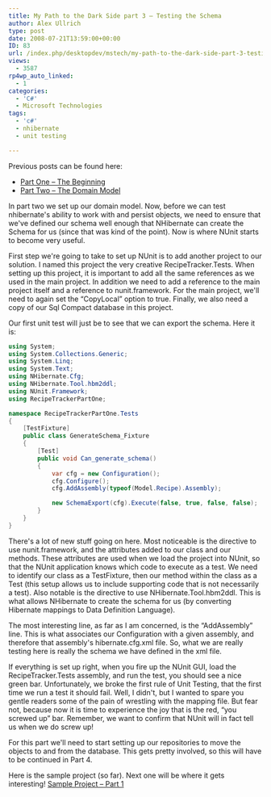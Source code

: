 ```yaml
---
title: My Path to the Dark Side part 3 – Testing the Schema
author: Alex Ullrich
type: post
date: 2008-07-21T13:59:00+00:00
ID: 83
url: /index.php/desktopdev/mstech/my-path-to-the-dark-side-part-3-testing/
views:
  - 3587
rp4wp_auto_linked:
  - 1
categories:
  - 'C#'
  - Microsoft Technologies
tags:
  - 'c#'
  - nhibernate
  - unit testing

---
```

Previous posts can be found here:

  * [Part One &#8211; The Beginning][1]
  * [Part Two &#8211; The Domain Model][2]

In part two we set up our domain model. Now, before we can test nhibernate's ability to work with and persist objects, we need to ensure that we've defined our schema well enough that NHibernate can create the Schema for us (since that was kind of the point). Now is where NUnit starts to become very useful.

First step we're going to take to set up NUnit is to add another project to our solution. I named this project the very creative RecipeTracker.Tests. When setting up this project, it is important to add all the same references as we used in the main project. In addition we need to add a reference to the main project itself and a reference to nunit.framework. For the main project, we'll need to again set the “CopyLocal” option to true. Finally, we also need a copy of our Sql Compact database in this project.

Our first unit test will just be to see that we can export the schema. Here it is:

```csharp
using System;
using System.Collections.Generic;
using System.Linq;
using System.Text;
using NHibernate.Cfg;
using NHibernate.Tool.hbm2ddl;
using NUnit.Framework;
using RecipeTrackerPartOne;

namespace RecipeTrackerPartOne.Tests
{
    [TestFixture]
    public class GenerateSchema_Fixture
    {
        [Test]
        public void Can_generate_schema()
        {
            var cfg = new Configuration();
            cfg.Configure();
            cfg.AddAssembly(typeof(Model.Recipe).Assembly);

            new SchemaExport(cfg).Execute(false, true, false, false);
        }
    }
}
```

There's a lot of new stuff going on here. Most noticeable is the directive to use nunit.framework, and the attributes added to our class and our methods. These attributes are used when we load the project into NUnit, so that the NUnit application knows which code to execute as a test. We need to identify our class as a TestFixture, then our method within the class as a Test (this setup allows us to include supporting code that is not necessarily a test). Also notable is the directive to use NHibernate.Tool.hbm2ddl. This is what allows NHibernate to create the schema for us (by converting Hibernate mappings to Data Definition Language).

The most interesting line, as far as I am concerned, is the “AddAssembly” line. This is what associates our Configuration with a given assembly, and therefore that assembly's hibernate.cfg.xml file. So, what we are really testing here is really the schema we have defined in the xml file.

If everything is set up right, when you fire up the NUnit GUI, load the RecipeTracker.Tests assembly, and run the test, you should see a nice green bar. Unfortunately, we broke the first rule of Unit Testing, that the first time we run a test it should fail. Well, I didn't, but I wanted to spare you gentle readers some of the pain of wrestling with the mapping file. But fear not, because now it is time to experience the joy that is the red, “you screwed up” bar. Remember, we want to confirm that NUnit will in fact tell us when we do screw up!

For this part we'll need to start setting up our repositories to move the objects to and from the database. This gets pretty involved, so this will have to be continued in Part 4.

Here is the sample project (so far). Next one will be where it gets interesting! [Sample Project &#8211; Part 1][3]

 [1]: /index.php/DesktopDev/MSTech/the-path-to-nhibernate-aamp-tdd-part-1-t
 [2]: /index.php/DesktopDev/MSTech/my-path-to-the-dark-side-part-2-the-doma
 [3]: http://www.mediafire.com/?vetm5z4ou4d